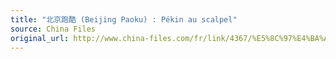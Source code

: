 ```yaml
---
title: "北京跑酷 (Beijing Paoku) : Pékin au scalpel"
source: China Files
original_url: http://www.china-files.com/fr/link/4367/%E5%8C%97%E4%BA%AC%E8%B7%91%E9%85%B7-beijing-paoku%C2%A0-pekin-au-scalpel
---
```

